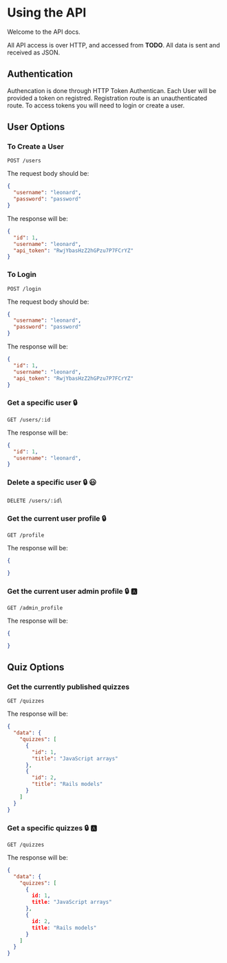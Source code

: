 # Using the API

Welcome to the API docs.

All API access is over HTTP, and accessed from **TODO**. All data is sent and received as JSON.

## Authentication

Authencation is done through HTTP Token Authentican. Each User will be provided a token on registred. Registration route is an unauthenticated route. To access tokens you will need to login or create a user.

## User Options

### To Create a User

`POST /users`

The request body should be:

```json
{
  "username": "leonard",
  "password": "password"
}

```

The response will be:

```json
{
  "id": 1,
  "username": "leonard",
  "api_token": "RwjYbasHzZ2hGPzu7P7FCrYZ"
}
```

### To Login

`POST /login`

The request body should be:

```json
{
  "username": "leonard",
  "password": "password"
}
```

The response will be:

```json
{
  "id": 1,
  "username": "leonard",
  "api_token": "RwjYbasHzZ2hGPzu7P7FCrYZ"
}
```

### Get a specific user :lock:

`GET /users/:id`

The response will be:

```json
{
  "id": 1,
  "username": "leonard",
}
```

### Delete a specific user :lock: :smiley:

`DELETE /users/:id`\

### Get the current user profile :lock:

`GET /profile`

The response will be:

```json
{

}
```

### Get the current user admin profile :lock: :a:

`GET /admin_profile`

The response will be:

```json
{

}
```

## Quiz Options

### Get the currently published quizzes

`GET /quizzes`

The response will be:

```json
{
  "data": {
    "quizzes": [
      {
        "id": 1,
        "title": "JavaScript arrays"
      },
      {
        "id": 2,
        "title": "Rails models"
      }
    ]
  }
}
```

### Get a specific quizzes :lock: :a:

`GET /quizzes`

The response will be:

```json
{
  "data": {
    "quizzes": [
      {
        id: 1,
        title: "JavaScript arrays"
      },
      {
        id: 2,
        title: "Rails models"
      }
    ]
  }
}
```